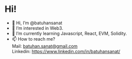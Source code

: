 # Hi!

- 👋 Hi, I’m @batuhansanat
- 👀 I’m interested in Web3.
- 🌱 I’m currently learning Javascript, React, EVM, Solidity.
- 📫 How to reach me? <br>
      Mail: batuhan.sanat@gmail.com <br>
      Linkedin: https://www.linkedin.com/in/batuhansanat/


